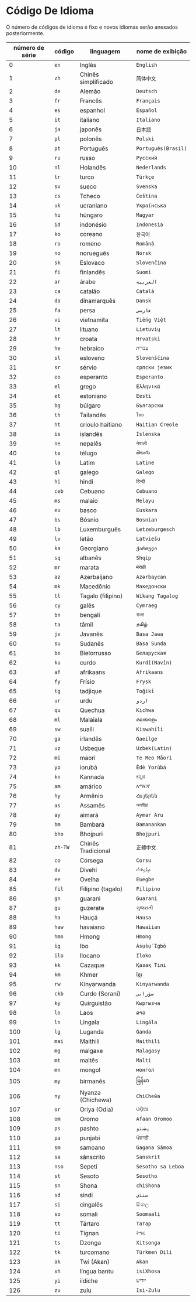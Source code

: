 # Código De Idioma

O número de códigos de idioma é fixo e novos idiomas serão anexados posteriormente.

| número de série | código | linguagem | nome de exibição |
| - | - | - | - |
| 0 | `en` | Inglês | `English` |
| 1 | `zh` | Chinês simplificado | `简体中文` |
| 2 | `de` | Alemão | `Deutsch` |
| 3 | `fr` | Francês | `Français` |
| 4 | `es` | espanhol | `Español` |
| 5 | `it` | italiano | `Italiano` |
| 6 | `ja` | japonês | `日本語` |
| 7 | `pl` | polonês | `Polski` |
| 8 | `pt` | Português | `Português(Brasil)` |
| 9 | `ru` | russo | `Русский` |
| 10 | `nl` | Holandês | `Nederlands` |
| 11 | `tr` | turco | `Türkçe` |
| 12 | `sv` | sueco | `Svenska` |
| 13 | `cs` | Tcheco | `Čeština` |
| 14 | `uk` | ucraniano | `Українська` |
| 15 | `hu` | húngaro | `Magyar` |
| 16 | `id` | indonésio | `Indonesia` |
| 17 | `ko` | coreano | `한국어` |
| 18 | `ro` | romeno | `Română` |
| 19 | `no` | norueguês | `Norsk` |
| 20 | `sk` | Eslovaco | `Slovenčina` |
| 21 | `fi` | finlandês | `Suomi` |
| 22 | `ar` | árabe | `العربية` |
| 23 | `ca` | catalão | `Català` |
| 24 | `da` | dinamarquês | `Dansk` |
| 25 | `fa` | persa | `فارسی` |
| 26 | `vi` | vietnamita | `Tiếng Việt` |
| 27 | `lt` | lituano | `Lietuvių` |
| 28 | `hr` | croata | `Hrvatski` |
| 29 | `he` | hebraico | `עברית` |
| 30 | `sl` | esloveno | `Slovenščina` |
| 31 | `sr` | sérvio | `српски језик` |
| 32 | `eo` | esperanto | `Esperanto` |
| 33 | `el` | grego | `Ελληνικά` |
| 34 | `et` | estoniano | `Eesti` |
| 35 | `bg` | búlgaro | `Български` |
| 36 | `th` | Tailandês | `ไทย` |
| 37 | `ht` | crioulo haitiano | `Haitian Creole` |
| 38 | `is` | islandês | `Íslenska` |
| 39 | `ne` | nepalês | `नेपाली` |
| 40 | `te` | télugo | `తెలుగు` |
| 41 | `la` | Latim | `Latine` |
| 42 | `gl` | galego | `Galego` |
| 43 | `hi` | hindi | `हिन्दी` |
| 44 | `ceb` | Cebuano | `Cebuano` |
| 45 | `ms` | malaio | `Melayu` |
| 46 | `eu` | basco | `Euskara` |
| 47 | `bs` | Bósnio | `Bosnian` |
| 48 | `lb` | Luxemburguês | `Letzeburgesch` |
| 49 | `lv` | letão | `Latviešu` |
| 50 | `ka` | Georgiano | `ქართული` |
| 51 | `sq` | albanês | `Shqip` |
| 52 | `mr` | marata | `मराठी` |
| 53 | `az` | Azerbaijano | `Azərbaycan` |
| 54 | `mk` | Macedônio | `Македонски` |
| 55 | `tl` | Tagalo (filipino) | `Wikang Tagalog` |
| 56 | `cy` | galês | `Cymraeg` |
| 57 | `bn` | bengali | `বাংলা` |
| 58 | `ta` | tâmil | `தமிழ்` |
| 59 | `jv` | Javanês | `Basa Jawa` |
| 60 | `su` | Sudanês | `Basa Sunda` |
| 61 | `be` | Bielorrusso | `Беларуская` |
| 62 | `ku` | curdo | `Kurdî(Navîn)` |
| 63 | `af` | afrikaans | `Afrikaans` |
| 64 | `fy` | Frísio | `Frysk` |
| 65 | `tg` | tadjique | `Toğikī` |
| 66 | `ur` | urdu | `اردو` |
| 67 | `qu` | Quechua | `Kichwa` |
| 68 | `ml` | Malaiala | `മലയാളം` |
| 69 | `sw` | suaíli | `Kiswahili` |
| 70 | `ga` | irlandês | `Gaeilge` |
| 71 | `uz` | Usbeque | `Uzbek(Latin)` |
| 72 | `mi` | maori | `Te Reo Māori` |
| 73 | `yo` | iorubá | `Èdè Yorùbá` |
| 74 | `kn` | Kannada | `ಕನ್ನಡ` |
| 75 | `am` | amárico | `አማርኛ` |
| 76 | `hy` | Armênio | `Հայերեն` |
| 77 | `as` | Assamês | `অসমীয়া` |
| 78 | `ay` | aimará | `Aymar Aru` |
| 79 | `bm` | Bambará | `Bamanankan` |
| 80 | `bho` | Bhojpuri | `Bhojpuri` |
| 81 | `zh-TW` | Chinês Tradicional | `正體中文` |
| 82 | `co` | Córsega | `Corsu` |
| 83 | `dv` | Divehi | `ދިވެހިބަސް` |
| 84 | `ee` | Ovelha | `Eʋegbe` |
| 85 | `fil` | Filipino (tagalo) | `Filipino` |
| 86 | `gn` | guarani | `Guarani` |
| 87 | `gu` | guzerate | `ગુજરાતી` |
| 88 | `ha` | Hauçá | `Hausa` |
| 89 | `haw` | havaiano | `Hawaiian` |
| 90 | `hmn` | Hmong | `Hmong` |
| 91 | `ig` | Ibo | `Ásụ̀sụ́ Ìgbò` |
| 92 | `ilo` | Ilocano | `Iloko` |
| 93 | `kk` | Cazaque | `Қазақ Тілі` |
| 94 | `km` | Khmer | `ខ្មែរ` |
| 95 | `rw` | Kinyarwanda | `Kinyarwanda` |
| 96 | `ckb` | Curdo (Sorani) | `سۆرانی` |
| 97 | `ky` | Quirguistão | `Кыргызча` |
| 98 | `lo` | Laos | `ລາວ` |
| 99 | `ln` | Lingala | `Lingála` |
| 100 | `lg` | Luganda | `Ganda` |
| 101 | `mai` | Maithili | `Maithili` |
| 102 | `mg` | malgaxe | `Malagasy` |
| 103 | `mt` | maltês | `Malti` |
| 104 | `mn` | mongol | `монгол` |
| 105 | `my` | birmanês | `မြန်မာ` |
| 106 | `ny` | Nyanza (Chichewa) | `ChiCheŵa` |
| 107 | `or` | Oriya (Odia) | `ଓଡ଼ିଆ` |
| 108 | `om` | Oromo | `Afaan Oromoo` |
| 109 | `ps` | pashto | `پښتو` |
| 110 | `pa` | punjabi | `ਪੰਜਾਬੀ` |
| 111 | `sm` | samoano | `Gagana Sāmoa` |
| 112 | `sa` | sânscrito | `Sanskrit` |
| 113 | `nso` | Sepeti | `Sesotho sa Leboa` |
| 114 | `st` | Sesoto | `Sesotho` |
| 115 | `sn` | Shona | `chiShona` |
| 116 | `sd` | sindi | `سنڌي` |
| 117 | `si` | cingalês | `සිංහල` |
| 118 | `so` | somali | `Soomaali` |
| 119 | `tt` | Tártaro | `Татар` |
| 120 | `ti` | Tignan | `ትግር` |
| 121 | `ts` | Dzonga | `Xitsonga` |
| 122 | `tk` | turcomano | `Türkmen Dili` |
| 123 | `ak` | Twi (Akan) | `Akan` |
| 124 | `xh` | língua bantu | `isiXhosa` |
| 125 | `yi` | iídiche | `ייִדיש` |
| 126 | `zu` | zulu | `Isi-Zulu` |